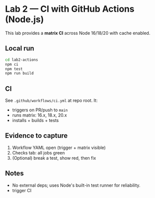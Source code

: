 # Lab 2 — CI with GitHub Actions (Node.js)

This lab provides a **matrix CI** across Node 16/18/20 with cache enabled.

## Local run
```bash
cd lab2-actions
npm ci
npm test
npm run build
```

## CI
See `.github/workflows/ci.yml` at repo root. It:
- triggers on PR/push to `main`
- runs matrix: 16.x, 18.x, 20.x
- installs + builds + tests

## Evidence to capture
1. Workflow YAML open (trigger + matrix visible)
2. Checks tab: all jobs green
3. (Optional) break a test, show red, then fix

## Notes
- No external deps; uses Node's built-in test runner for reliability.
- trigger CI
